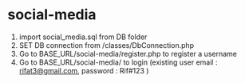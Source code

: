 # social-media
1. import social_media.sql from DB folder
2. SET DB connection from /classes/DbConnection.php
3. Go to BASE_URL/social-media/register.php to register a username
4. Go to BASE_URL/social-media/ to login (existing user email : rifat3@gmail.com, password : Rif#123 )
